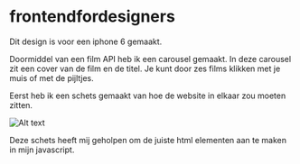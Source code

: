# frontendfordesigners

Dit design is voor een iphone 6 gemaakt.

Doormiddel van een film API heb ik een carousel gemaakt. In deze carousel zit een cover van de film en de titel. Je kunt door zes films klikken met je muis of met de pijltjes. 

Eerst heb ik een schets gemaakt van hoe de website in elkaar zou moeten zitten.

![Alt text](relative/path/to/cover%20frontend.PNG?raw=true "Title")


Deze schets heeft mij geholpen om de juiste html elementen aan te maken in mijn javascript.

